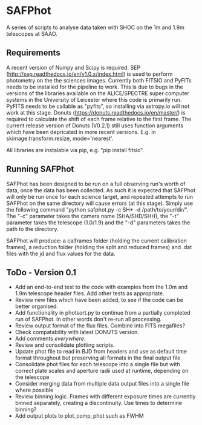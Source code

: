 # SAFPhot

A series of scripts to analyse data taken with SHOC on the 1m and 1.9m telescopes at SAAO. 

## Requirements

A recent version of Numpy and Scipy is required. SEP (http://sep.readthedocs.io/en/v1.0.x/index.html) is used to perform photometry on the the sciences images. Currently both FITSIO and PyFITs needs to be installed for the pipeline to work. This is due to bugs in the versions of the libraries available on the ALICE/SPECTRE super computer systems in the University of Leicester where this code is primarily run. PyFITS needs to be callable as "pyfits", so installing via astropy.io will not work at this stage. Donuts (https://donuts.readthedocs.io/en/master/) is required to calculate the shift of each frame relative to the first frame. The current release version of Donuts (V0.2.1) still uses function arguments which have been depricated in more recent versions. E.g. in skimage.transform.resize, mode='nearest'.

All libraries are instalable via pip, e.g. "pip install fitsio". 

## Running SAFPhot

SAFPhot has been designed to be run on a full observing run's worth of data, once the data has been collected. As such it is expected that SAFPhot will only be run once for each science target, and repeated attempts to run SAFPhot on the same directory will cause errors (at this stage). Simply use the following command "python safphot.py -c SH* -d /path/to/your/dir/". 
The "-c" parameter takes the camera name (SHA/SHD/SHH), the "-t" parameter takes the telescope (1.0/1.9) and the "-d" parameters takes the path to the directory. 

SAFPhot will produce: a calframes folder (holding the current calibration frames), a reduction folder (holding the split and reduced frames) and .dat files with the jd and flux values for the data. 


## ToDo - Version 0.1 

- Add an end-to-end test to the code with examples from the 1.0m and 1.9m telescope header files. Add other tests as appropriate. 
- Review new files which have been added, to see if the code can be better organised. 
- Add functionality in photsort.py to continue from a partially completed run of SAFPhot. In other words don't re-run all processing.
- Review output format of the flux files. Combine into FITS megafiles? 
- Check compatability with latest DONUTS version. 
- Add comments _everywhere_. 
- Review and consolidate plotting scripts. 
- Update phot file to read in BJD from headers and use as default time format
  throughout but preserving all formats in the final output file
- Consolidate phot files for each telescope into a single file but with correct 
  plate scales and aperture radii used at runtime, depending on the telescope
- Consider merging data from multiple data output files into a single file
  where possible
- Review binning logic. Frames with different exposure times are currently
  binned separately, creating a discontinuity. Use times to determine binning?
- Add output plots to plot_comp_phot such as FWHM

